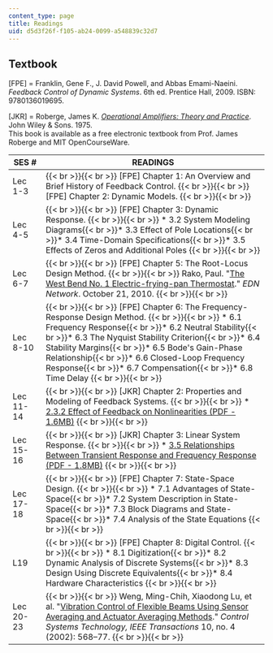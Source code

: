 ```yaml
---
content_type: page
title: Readings
uid: d5d3f26f-f105-ab24-0099-a548839c32d7
---
```


Textbook
--------

\[FPE\] = Franklin, Gene F., J. David Powell, and Abbas Emami-Naeini. _Feedback Control of Dynamic Systems_. 6th ed. Prentice Hall, 2009. ISBN: 9780136019695.

\[JKR\] = Roberge, James K. [_Operational Amplifiers: Theory and Practice_](/resources/res-6-010-electronic-feedback-systems-spring-2013/textbook). John Wiley & Sons. 1975.  
This book is available as a free electronic textbook from Prof. James Roberge and MIT OpenCourseWare.

| SES # | READINGS |
| --- | --- |
| Lec 1-3 |  {{< br >}}{{< br >}} \[FPE\] Chapter 1: An Overview and Brief History of Feedback Control. {{< br >}}{{< br >}} \[FPE\] Chapter 2: Dynamic Models. {{< br >}}{{< br >}}  |
| Lec 4-5 |  {{< br >}}{{< br >}} \[FPE\] Chapter 3: Dynamic Response. {{< br >}}{{< br >}} *   3.2 System Modeling Diagrams{{< br >}}*   3.3 Effect of Pole Locations{{< br >}}*   3.4 Time-Domain Specifications{{< br >}}*   3.5 Effects of Zeros and Additional Poles {{< br >}}{{< br >}}  |
| Lec 6-7 |  {{< br >}}{{< br >}} \[FPE\] Chapter 5: The Root-Locus Design Method. {{< br >}}{{< br >}} Rako, Paul. "[The West Bend No. 1 Electric-frying-pan Thermostat](http://www.edn.com/design/analog/4363755/The-West-Bend-No-1-electric-frying-pan-thermostat)." _EDN Network_. October 21, 2010.  {{< br >}}{{< br >}}  |
| Lec 8-10 |  {{< br >}}{{< br >}} \[FPE\] Chapter 6: The Frequency-Response Design Method. {{< br >}}{{< br >}} *   6.1 Frequency Response{{< br >}}*   6.2 Neutral Stability{{< br >}}*   6.3 The Nyquist Stability Criterion{{< br >}}*   6.4 Stability Margins{{< br >}}*   6.5 Bode's Gain-Phase Relationship{{< br >}}*   6.6 Closed-Loop Frequency Response{{< br >}}*   6.7 Compensation{{< br >}}*   6.8 Time Delay {{< br >}}{{< br >}}  |
| Lec 11-14 |  {{< br >}}{{< br >}} \[JKR\] Chapter 2: Properties and Modeling of Feedback Systems. {{< br >}}{{< br >}} *   [2.3.2 Effect of Feedback on Nonlinearities (PDF - 1.6MB)](/resources/res-6-010-electronic-feedback-systems-spring-2013/textbook/MITRES_6-010S13_chap02.pdf)  {{< br >}}{{< br >}}  |
| Lec 15-16 |  {{< br >}}{{< br >}} \[JKR\] Chapter 3: Linear System Response. {{< br >}}{{< br >}} *   [3.5 Relationships Between Transient Response and Frequency Response (PDF - 1.8MB)](/resources/res-6-010-electronic-feedback-systems-spring-2013/textbook/MITRES_6-010S13_chap03.pdf)  {{< br >}}{{< br >}}  |
| Lec 17-18 |  {{< br >}}{{< br >}} \[FPE\] Chapter 7: State-Space Design. {{< br >}}{{< br >}} *   7.1 Advantages of State-Space{{< br >}}*   7.2 System Description in State-Space{{< br >}}*   7.3 Block Diagrams and State-Space{{< br >}}*   7.4 Analysis of the State Equations {{< br >}}{{< br >}}  |
| L19 |  {{< br >}}{{< br >}} \[FPE\] Chapter 8: Digital Control. {{< br >}}{{< br >}} *   8.1 Digitization{{< br >}}*   8.2 Dynamic Analysis of Discrete Systems{{< br >}}*   8.3 Design Using Discrete Equivalents{{< br >}}*   8.4 Hardware Characteristics {{< br >}}{{< br >}}  |
| Lec 20-23 |  {{< br >}}{{< br >}} Weng, Ming-Chih, Xiaodong Lu, et al. "[Vibration Control of Flexible Beams Using Sensor Averaging and Actuator Averaging Methods](http://dx.doi.org/10.1109/TCST.2002.1014676)." _Control Systems Technology, IEEE Transactions_ 10, no. 4 (2002): 568–77.  {{< br >}}{{< br >}}